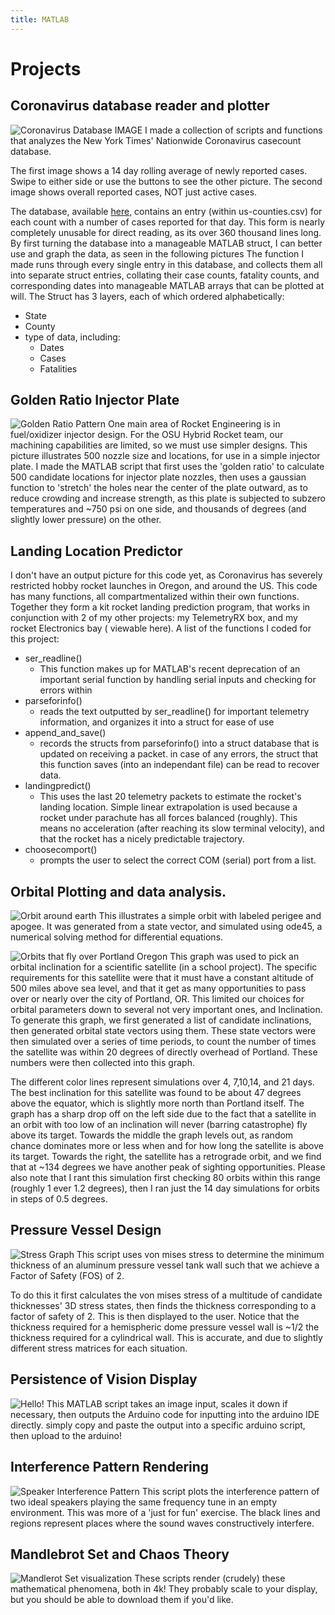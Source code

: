 ```yaml
---
title: MATLAB
---
```


# Projects

## Coronavirus database reader and plotter


![Coronavirus Database IMAGE](/portfolio/images/matlab/corona_database_reader_01.jpg)
I made a collection of scripts and functions that analyzes the New York Times' Nationwide Coronavirus casecount database.

The first image shows a 14 day rolling average of newly reported cases.
Swipe to either side or use the buttons to see the other picture.
The second image shows overall reported cases, NOT just active cases.

The database, available [here](https://github.com/nytimes/covid-19-data), contains an entry (within us-counties.csv) for each count with a number of cases reported for that day.  This form is nearly completely unusable for direct reading, as its over 360 thousand lines long. By first turning the database into a manageable MATLAB struct, I can better use and graph the data, as seen in the following pictures
The function I made runs through every single entry in this database, and collects them all into separate struct entries, collating their case counts, fatality counts, and corresponding dates into manageable MATLAB arrays that can be plotted at will.
The Struct has 3 layers, each of which ordered alphabetically:
 - State
 - County
 - type of data, including:
	 - Dates
	 - Cases
	 - Fatalities
	 

## Golden Ratio Injector Plate
![Golden Ratio Pattern](/portfolio/images/matlab/goldenratio.png)
One main area of Rocket Engineering is in fuel/oxidizer injector design. For the OSU Hybrid Rocket team, our machining capabilities are limited, so we must use simpler designs. This picture illustrates 500 nozzle size and locations, for use in a simple injector plate. I made the MATLAB script that first uses the 'golden ratio' to calculate 500 candidate locations for injector plate nozzles, then uses a gaussian function to 'stretch' the holes near the center of the plate outward, as to reduce crowding and increase strength, as this plate is subjected to subzero temperatures and ~750 psi on one side, and thousands of degrees (and slightly lower pressure) on the other.

## Landing Location Predictor

I don't have an output picture for this code yet, as Coronavirus has severely restricted hobby rocket launches in Oregon, and around the US. 
This code has many functions, all compartmentalized within their own functions. Together they form a kit rocket landing prediction program, that works in conjunction with 2 of my other projects: my TelemetryRX box, and my rocket Electronics bay ( viewable here).
A list of the functions I coded for this project:
 - ser_readline()
	- This function makes up for MATLAB's recent deprecation of an important serial function by handling serial inputs and checking for errors within
 - parseforinfo()
	- reads the text outputted by ser_readline() for important telemetry information, and organizes it into a struct for ease of use
 - append_and_save()
	- records the structs from parseforinfo() into a struct database that is updated on receiving a packet. in case of any errors, the struct that this function saves (into an independant file) can be read to recover data.
 - landingpredict()
	- This uses the last 20 telemetry packets to estimate the rocket's landing location.  Simple linear extrapolation is used because a rocket under parachute has all forces balanced (roughly). This means no acceleration (after reaching its slow terminal velocity), and that the rocket has a nicely predictable trajectory.
 - choosecomport()
	- prompts the user to select the correct COM (serial) port from a list.
	
## Orbital Plotting and data analysis.

![Orbit around earth](/portfolio/images/matlab/orbit01.jpg)
This illustrates a simple orbit with labeled perigee and apogee. It was generated from a state vector, and simulated using ode45, a numerical solving method for differential equations. 

![Orbits that fly over Portland Oregon](/portfolio/images/matlab/sightings.jpg)
This graph was used to pick an orbital inclination for a scientific satellite (in a school project). The specific requirements for this satellite were that it must have a constant altitude of 500 miles above sea level, and that it get as many opportunities to pass over or nearly over the city of Portland, OR. This limited our choices for orbital parameters down to several not very important ones, and Inclination. 
To generate this graph, we first generated a list of candidate inclinations, then generated orbital state vectors  using them. These state vectors were then simulated over a series of time periods, to count the number of times the satellite was within 20 degrees of directly overhead of Portland. These numbers were then collected into this graph.

The different color lines represent simulations over 4, 7,10,14, and 21 days. The best inclination for this satellite was found to be about 47 degrees above the equator, which is slightly more north than Portland itself.
The graph has a sharp drop off on the left side due to the fact that a satellite in an orbit with too low of an inclination will never (barring catastrophe) fly above its target. Towards the middle the graph levels out, as random chance dominates more or less when and for how long the satellite is above its target. Towards the right, the satellite has a retrograde orbit, and we find that at ~134 degrees we have another peak of sighting opportunities. Please also note that I rant this simulation first checking 80 orbits within this range (roughly 1 ever 1.2 degrees), then I ran just the 14 day simulations for orbits in steps of 0.5 degrees.

## Pressure Vessel Design
![Stress Graph](/portfolio/images/matlab/pressure_vessel_design.png)
This script uses von mises stress to determine the minimum thickness of an aluminum pressure vessel tank wall such that we achieve a Factor of Safety (FOS) of 2.


To do this it first calculates the von mises stress of a multitude of candidate thicknesses' 3D stress states, then finds the thickness corresponding to a factor of safety of 2. This is then displayed to the user. Notice that the thickness required for a hemispheric dome pressure vessel wall is ~1/2 the thickness required for a cylindrical wall. This is accurate, and due to slightly different stress matrices for each situation.

## Persistence of Vision Display
![Hello!](/portfolio/images/matlab/hello.png)
This MATLAB script takes an image input, scales it down if necessary, then outputs the Arduino code for inputting into the arduino IDE directly. simply copy and paste the output into a specific arduino script, then upload to the arduino!

## Interference Pattern Rendering
![Speaker Interference Pattern](/portfolio/images/matlab/interference_pattern.jpg)
This script plots the interference pattern of two ideal speakers playing the same frequency tune in an empty environment.  This was more of a 'just for fun' exercise.  The black lines and regions represent places where the sound waves constructively interfere.

## Mandlebrot Set and Chaos Theory
![Mandlerot Set visualization](/portfolio/images/matlab/mandlebrot_set2.jpg)
These scripts render (crudely) these mathematical phenomena, both in 4k! They probably scale to your display, but you should be able to download them if you'd like. 

